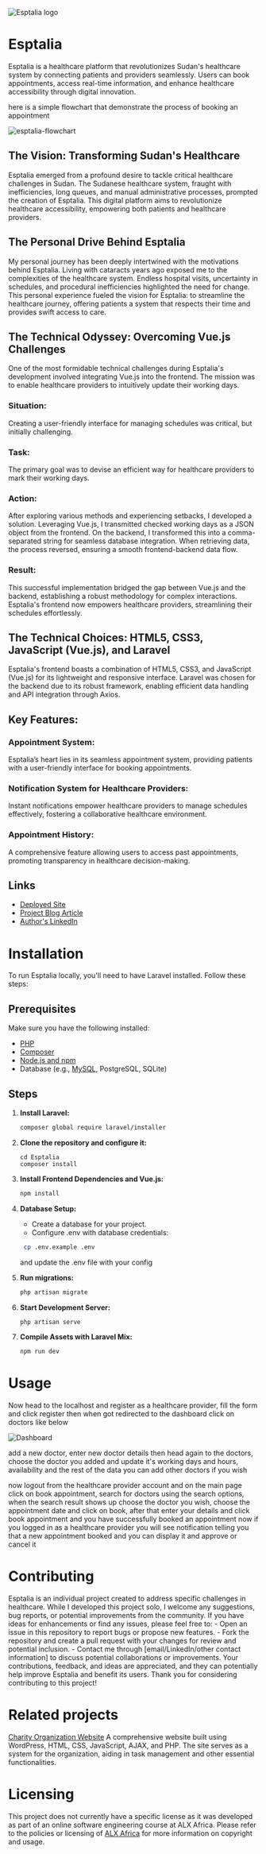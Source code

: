 ![Esptalia logo](https://github.com/MohdMuslim92/Esptalia/assets/122816330/9b15d1a3-3e31-4c99-8af0-d4d62a44dc73)


# Esptalia

Esptalia is a healthcare platform that revolutionizes Sudan's healthcare system by connecting patients and providers seamlessly. Users can book appointments, access real-time information, and enhance healthcare accessibility through digital innovation.

here is a simple flowchart that demonstrate the process of booking an appointment

![esptalia-flowchart](https://github.com/MohdMuslim92/Esptalia/assets/122816330/dc2180ad-14bb-4ba2-abf3-76d79e826131)


## The Vision: Transforming Sudan's Healthcare

Esptalia emerged from a profound desire to tackle critical healthcare challenges in Sudan. The Sudanese healthcare system, fraught with inefficiencies, long queues, and manual administrative processes, prompted the creation of Esptalia. This digital platform aims to revolutionize healthcare accessibility, empowering both patients and healthcare providers.

## The Personal Drive Behind Esptalia

My personal journey has been deeply intertwined with the motivations behind Esptalia. Living with cataracts years ago exposed me to the complexities of the healthcare system. Endless hospital visits, uncertainty in schedules, and procedural inefficiencies highlighted the need for change. This personal experience fueled the vision for Esptalia: to streamline the healthcare journey, offering patients a system that respects their time and provides swift access to care.

## The Technical Odyssey: Overcoming Vue.js Challenges

One of the most formidable technical challenges during Esptalia's development involved integrating Vue.js into the frontend. The mission was to enable healthcare providers to intuitively update their working days. 

### Situation:
Creating a user-friendly interface for managing schedules was critical, but initially challenging.

### Task:
The primary goal was to devise an efficient way for healthcare providers to mark their working days.

### Action:
After exploring various methods and experiencing setbacks, I developed a solution. Leveraging Vue.js, I transmitted checked working days as a JSON object from the frontend. On the backend, I transformed this into a comma-separated string for seamless database integration. When retrieving data, the process reversed, ensuring a smooth frontend-backend data flow.

### Result:
This successful implementation bridged the gap between Vue.js and the backend, establishing a robust methodology for complex interactions. Esptalia's frontend now empowers healthcare providers, streamlining their schedules effortlessly.

## The Technical Choices: HTML5, CSS3, JavaScript (Vue.js), and Laravel

Esptalia's frontend boasts a combination of HTML5, CSS3, and JavaScript (Vue.js) for its lightweight and responsive interface. Laravel was chosen for the backend due to its robust framework, enabling efficient data handling and API integration through Axios.

## Key Features:

### Appointment System:
Esptalia’s heart lies in its seamless appointment system, providing patients with a user-friendly interface for booking appointments.

### Notification System for Healthcare Providers:
Instant notifications empower healthcare providers to manage schedules effectively, fostering a collaborative healthcare environment.

### Appointment History:
A comprehensive feature allowing users to access past appointments, promoting transparency in healthcare decision-making.

## Links
- [Deployed Site](http://innovateweb.tech)
- [Project Blog Article](https://medium.com/@mohdmuslim92/healthcare-simplified-building-esptalia-from-scratch-7d4146d483eb)
- [Author's LinkedIn](https://www.linkedin.com/in/mohdmuslim92/)

# Installation
To run Esptalia locally, you'll need to have Laravel installed. Follow these steps:
## Prerequisites

Make sure you have the following installed:

- [PHP](https://www.php.net/downloads)
- [Composer](https://getcomposer.org/download/)
- [Node.js and npm](https://nodejs.org/en/download/)
- Database (e.g., [MySQL](https://www.mysql.com/downloads/), PostgreSQL, SQLite)

## Steps

1. **Install Laravel:**

   ```bash
   composer global require laravel/installer
   ```
   
2. **Clone the repository and configure it:**

    ```git clone https://github.com/MohdMuslim92/Esptalia.git
    cd Esptalia
    composer install
    ```

3. **Install Frontend Dependencies and Vue.js:**

    ```bash
    npm install
    ```

4. **Database Setup:**
    * Create a database for your project.
    * Configure .env with database credentials:

   ```bash
    cp .env.example .env
    ```

    and update the .env file with your config
4. **Run migrations:**

    ```bash
    php artisan migrate
    ```

6. **Start Development Server:**

    ```bash
    php artisan serve
    ```

8. **Compile Assets with Laravel Mix:**

    ```bash
    npm run dev
    ```

# Usage
Now head to the localhost and register as a healthcare provider, fill the form and click register then when got redirected to the dashboard click on doctors like below

![Dashboard](https://github.com/MohdMuslim92/Esptalia/assets/122816330/57aee7f3-bf7b-4475-9a79-accb7792c67c)


add a new doctor, enter new doctor details
then head again to the doctors, choose the doctor you added and update it's working days and hours, availability and the rest of the data
you can add other doctors if you wish

now logout from the healthcare provider account and on the main page click on book appointment, search for doctors using the search options, when the search result shows up choose the doctor you wish, choose the appointment date and click on book, after that enter your details and click book appointment and you have successfully booked an appointment
now if you logged in as a healthcare provider you will see notification telling you that a new appointment booked and you can display it and approve or cancel it



# Contributing
Esptalia is an individual project created to address specific challenges in healthcare. While I developed this project solo, I welcome any suggestions, bug reports, or potential improvements from the community. If you have ideas for enhancements or find any issues, please feel free to:
    - Open an issue in this repository to report bugs or propose new features.
    - Fork the repository and create a pull request with your changes for review and potential inclusion.
    - Contact me through [email/LinkedIn/other contact information] to discuss potential collaborations or improvements.
Your contributions, feedback, and ideas are appreciated, and they can potentially help improve Esptalia and benefit its users. Thank you for considering contributing to this project!

# Related projects
[Charity Organization Website](https://basmaorphans.com)
A comprehensive website built using WordPress, HTML, CSS, JavaScript, AJAX, and PHP. The site serves as a system for the organization, aiding in task management and other essential functionalities.

# Licensing
This project does not currently have a specific license as it was developed as part of an online software engineering course at ALX Africa. Please refer to the policies or licensing of [ALX Africa](https://www.alxafrica.com/) for more information on copyright and usage.
